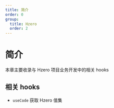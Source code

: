 ```yaml
---
title: 简介
order: 0
group:
  title: Hzero
  order: 2
---
```


# 简介
本章主要收录与 Hzero 项目业务开发中的相关 hooks

## 相关 hooks
- `useCode` 获取 Hzero 值集

